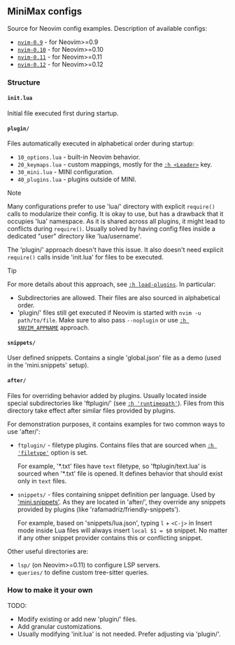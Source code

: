 ## MiniMax configs

Source for Neovim config examples. Description of available configs:

- [`nvim-0.9`](nvim-0.9) - for Neovim>=0.9
- [`nvim-0.10`](nvim-0.10) - for Neovim>=0.10
- [`nvim-0.11`](nvim-0.11) - for Neovim>=0.11
- [`nvim-0.12`](nvim-0.12) - for Neovim>=0.12

### Structure

#### `init.lua`

Initial file executed first during startup.

#### `plugin/`

Files automatically executed in alphabetical order during startup:

- `10_options.lua` - built-in Neovim behavior.
- `20_keymaps.lua` - custom mappings, mostly for the [`:h <Leader>`](https://neovim.io/doc/user/helptag.html?tag=<Leader>) key.
- `30_mini.lua` - MINI configuration.
- `40_plugins.lua` - plugins outside of MINI.

> [!NOTE]
> Many configurations prefer to use 'lua/' directory with explicit `require()` calls to modularize their config. It is okay to use, but has a drawback that it occupies 'lua' namespace. As it is shared across all plugins, it might lead to conflicts during `require()`. Usually solved by having config files inside a dedicated "user" directory like 'lua/username'.
>
> The 'plugin/' approach doesn't have this issue. It also doesn't need explicit `require()` calls inside 'init.lua' for files to be executed.

> [!TIP]
> For more details about this approach, see [`:h load-plugins`](https://neovim.io/doc/user/helptag.html?tag=load-plugins). In particular:
> - Subdirectories are allowed. Their files are also sourced in alphabetical order.
> - 'plugin/' files still get executed if Neovim is started with `nvim -u path/to/file`. Make sure to also pass `--noplugin` or use [`:h $NVIM_APPNAME`](https://neovim.io/doc/user/helptag.html?tag=$NVIM_APPNAME) approach.

#### `snippets/`

User defined snippets. Contains a single 'global.json' file as a demo (used in the 'mini.snippets' setup).

#### `after/`

Files for overriding behavior added by plugins. Usually located inside special subdirectories like 'ftplugin/' (see [`:h 'runtimepath'`](https://neovim.io/doc/user/helptag.html?tag='runtimepath')). Files from this directory take effect after similar files provided by plugins.

For demonstration purposes, it contains examples for two common ways to use 'after/':

- `ftplugin/` - filetype plugins. Contains files that are sourced when [`:h 'filetype'`](https://neovim.io/doc/user/helptag.html?tag='filetype') option is set.

    For example, '\*.txt' files have `text` filetype, so 'ftplugin/text.lua' is sourced when '\*.txt' file is opened. It defines behavior that should exist only in `text` files.

- `snippets/` - files containing snippet definition per language. Used by ['mini.snippets'](https://nvim-mini.org/mini.nvim/doc/mini-snippets.html). As they are located in 'after/', they override any snippets provided by plugins (like 'rafamadriz/friendly-snippets').

    For example, based on 'snippets/lua.json', typing `l` + `<C-j>` in Insert mode inside Lua files will always insert `local $1 = $0` snippet. No matter if any other snippet provider contains this or conflicting snippet.

Other useful directories are:

- `lsp/` (on Neovim>=0.11) to configure LSP servers.
- `queries/` to define custom tree-sitter queries.

### How to make it your own

TODO:
- Modify existing or add new 'plugin/' files.
- Add granular customizations.
- Usually modifying 'init.lua' is not needed. Prefer adjusting via 'plugin/'.
